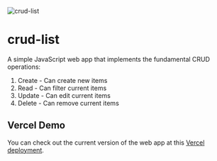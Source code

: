 ![crud-list](https://user-images.githubusercontent.com/80129996/150178447-11769f97-1e36-4efc-81a9-1980aeaab709.PNG)

# crud-list
A simple JavaScript web app that implements the fundamental CRUD operations:
1. Create - Can create new items
2. Read - Can filter current items
3. Update - Can edit current items
4. Delete - Can remove current items

## Vercel Demo
You can check out the current version of the web app at this [Vercel deployment](https://crud-list-gtybxr7cv-kevinfengcs88.vercel.app/).
